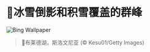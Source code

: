 # 🔖冰雪倒影和积雪覆盖的群峰

![Bing Wallpaper](https://www.bing.com/th?id=OHR.LakeBledSnow_ZH-CN4118056813_1920x1080.jpg&rf=LaDigue_1920x1080.jpg&pid=hp)

> 📝布莱德湖，斯洛文尼亚 (© Kesu01/Getty Images)
